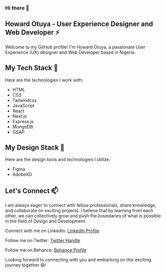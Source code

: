 ### Hi there 👋


## Howard Otuya - User Experience Designer and Web Developer ⚡

Welcome to my GitHub profile! I'm Howard Otuya, a passionate User Experience (UX) designer and Web Developer based in Nigeria. 


## My Tech Stack 🔭

Here are the technologies I work with:

- HTML
- CSS
- Tailwindcss
- JavaScript
- React
- Next.js
- Express.js
- MongoDB
- GSAP


## My Design Stack 🔭

Here are the design tools and technologies I utilize:

- Figma
- AdobeXD


## Let's Connect 📫

I am always eager to connect with fellow professionals, share knowledge, and collaborate on exciting projects. I believe that by learning from each other, we can collectively grow and push the boundaries of what is possible in the field of Design and Development.

Connect with me on LinkedIn: [LinkedIn Profile](https://www.linkedin.com/in/howard-otuya-7251411b2)

Follow me on Twitter: [Twitter Handle](https://twitter.com/howard_xm)

Follow me on Behance: [Behance Profile](https://behance.net/howardotuya)

Looking forward to connecting with you and embarking on this exciting journey together 😄!

<!--
**jaulf/jaulf** is a ✨ _special_ ✨ repository because its `README.md` (this file) appears on your GitHub profile.

Here are some ideas to get you started:

- 🔭 I’m currently working on ...
- 🌱 I’m currently learning ...
- 👯 I’m looking to collaborate on ...
- 🤔 I’m looking for help with ...
- 💬 Ask me about ...
- 📫 How to reach me: ...
- 😄 Pronouns: ...
- ⚡ Fun fact: ...
-->
